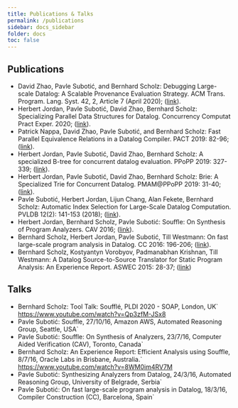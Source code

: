 ```yaml
---
title: Publications & Talks
permalink: /publications
sidebar: docs_sidebar
folder: docs
toc: false
---
```

## Publications
 * David Zhao, Pavle Subotić, and Bernhard Scholz:
Debugging Large-scale Datalog: A Scalable Provenance Evaluation Strategy. ACM Trans. Program. Lang. Syst. 42, 2, Article 7 (April 2020); ([link](/pdf/toplas20.pdf)).
 * Herbert Jordan, Pavle Subotić, David Zhao, Bernhard Scholz:
Specializing Parallel Data Structures for Datalog. Concurrency Computat Pract Exper. 2020; ([link](https://onlinelibrary.wiley.com/doi/abs/10.1002/cpe.5643)).
 * Patrick Nappa, David Zhao, Pavle Subotić, and Bernhard Scholz:
Fast Parallel Equivalence Relations in a Datalog Compiler. PACT 2019: 82-96; ([link](/pdf/pact2019eqrel.pdf)).
 * Herbert Jordan, Pavle Subotić, David Zhao, Bernhard Scholz:
A specialized B-tree for concurrent datalog evaluation. PPoPP 2019: 327-339; ([link](/pdf/ppopp19.pdf)).
 * Herbert Jordan, Pavle Subotić, David Zhao, Bernhard Scholz:
Brie: A Specialized Trie for Concurrent Datalog. PMAM@PPoPP 2019: 31-40; ([link](/pdf/pmam19.pdf)).
 * Pavle Subotić, Herbert Jordan, Lijun Chang, Alan Fekete, Bernhard Scholz: Automatic Index Selection for Large-Scale Datalog Computation. PVLDB 12(2): 141-153 (2018); ([link](http://www.vldb.org/pvldb/vol12/p141-subotic.pdf)).
 * Herbert Jordan, Bernhard Scholz, Pavle Subotić: Souffle: On Synthesis of Program Analyzers. CAV 2016; ([link](/pdf/cav16.pdf)).
 * Bernhard Scholz, Herbert Jordan, Pavle Subotić, Till Westmann: On fast large-scale program analysis in Datalog. CC 2016: 196-206; ([link](/pdf/cc.pdf)).
 * Bernhard Scholz, Kostyantyn Vorobyov, Padmanabhan Krishnan, Till Westmann: A Datalog Source-to-Source Translator for Static Program Analysis: An Experience Report. ASWEC 2015: 28-37; ([link](https://ieeexplore.ieee.org/document/7365791/))

## Talks
 * Bernhard Scholz: Tool Talk: Soufflé, PLDI 2020 - SOAP, London, UK` https://www.youtube.com/watch?v=Qp3zfM-JSx8
 * Pavle Subotić: Souffle, 27/10/16, Amazon AWS, Automated Reasoning Group, Seattle, USA`
 * Pavle Subotić: Souffle: On Synthesis of Analyzers, 23/7/16, Computer Aided Verification (CAV), Toronto, Canada`
 * Bernhard Scholz: An Experience Report: Efficient Analysis using Souffle, 8/7/16, Oracle Labs in Brisbane, Australia.`
https://www.youtube.com/watch?v=8WM0im4RV7M
 * Pavle Subotić: Synthesizing Analyzers from Datalog, 24/3/16, Automated Reasoning Group, University of Belgrade, Serbia`
 * Pavle Subotić: On fast large-scale program analysis in Datalog, 18/3/16, Compiler Construction (CC), Barcelona, Spain`
